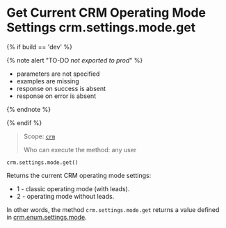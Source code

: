 # Get Current CRM Operating Mode Settings crm.settings.mode.get

{% if build == 'dev' %}

{% note alert "TO-DO _not exported to prod_" %}

- parameters are not specified
- examples are missing
- response on success is absent
- response on error is absent

{% endnote %}

{% endif %}

> Scope: [`crm`](../../scopes/permissions.md)
>
> Who can execute the method: any user

```http
crm.settings.mode.get()
```

Returns the current CRM operating mode settings:

- 1 - classic operating mode (with leads).
- 2 - operating mode without leads.

In other words, the method `crm.settings.mode.get` returns a value defined in [crm.enum.settings.mode](../auxiliary/enum/crm-enum-settings-mode.md).